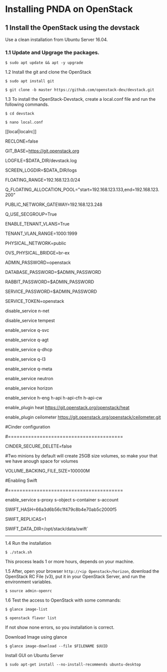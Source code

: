 # Installing PNDA on OpenStack

## 1 Install the OpenStack using the devstack

Use a clean installation from Ubuntu Server 16.04. 

### 1.1 Update and Upgrage the packages.

`$ sudo apt update && apt -y upgrade`

1.2 Install the git and clone the OpenStack

`$ sudo apt install git`

`$ git clone -b master https://github.com/openstack-dev/devstack.git`

1.3 To install the OpenStack-Devstack, create a local.conf file and run the following commands.

`$ cd devstack`

`$ nano local.conf`

[[local|localrc]]

RECLONE=false

GIT_BASE=https://git.openstack.org

LOGFILE=$DATA_DIR/devstack.log

SCREEN_LOGDIR=$DATA_DIR/logs

FLOATING_RANGE=192.168.123.0/24

Q_FLOATING_ALLOCATION_POOL="start=192.168.123.133,end=192.168.123.200"

PUBLIC_NETWORK_GATEWAY=192.168.123.248

Q_USE_SECGROUP=True

ENABLE_TENANT_VLANS=True

TENANT_VLAN_RANGE=1000:1999

PHYSICAL_NETWORK=public

OVS_PHYSICAL_BRIDGE=br-ex

ADMIN_PASSWORD=openstack

DATABASE_PASSWORD=$ADMIN_PASSWORD

RABBIT_PASSWORD=$ADMIN_PASSWORD

SERVICE_PASSWORD=$ADMIN_PASSWORD

SERVICE_TOKEN=openstack

disable_service n-net

disable_service tempest

enable_service q-svc

enable_service q-agt

enable_service q-dhcp

enable_service q-l3

enable_service q-meta

enable_service neutron

enable_service horizon

enable_service h-eng h-api h-api-cfn h-api-cw

enable_plugin heat https://git.openstack.org/openstack/heat

enable_plugin ceilometer https://git.openstack.org/openstack/ceilometer.git

#Cinder configuration

#========================================

CINDER_SECURE_DELETE=false

#Two minions by default will create 25GB size volumes, so make your that we have anough space for volumes

VOLUME_BACKING_FILE_SIZE=100000M

#Enabling Swift

#========================================

enable_service s-proxy s-object s-container s-account

SWIFT_HASH=66a3d6b56c1f479c8b4e70ab5c2000f5

SWIFT_REPLICAS=1

SWIFT_DATA_DIR=/opt/stack/data/swift`

------------------------------------------------------------

1.4 Run the installation

`$ ./stack.sh`

This process leads 1 or more hours, depends on your machine.

1.5 After, open your browser `http://<ip Openstack>/horizon`, download the OpenStack RC File (v3), put it in your OpenStack Server, and run the environment variables.

`$ source admin-openrc`

1.6 Test the access to OpenStack with some commands:

`$ glance image-list`

`$ openstack flavor list`

If not show none errors, so you installation is correct.

Download Image using glance

`$ glance image-download --file $FILENAME $UUID`

Install GUI on Ubuntu Server

`$ sudo apt-get install --no-install-recommends ubuntu-desktop`
